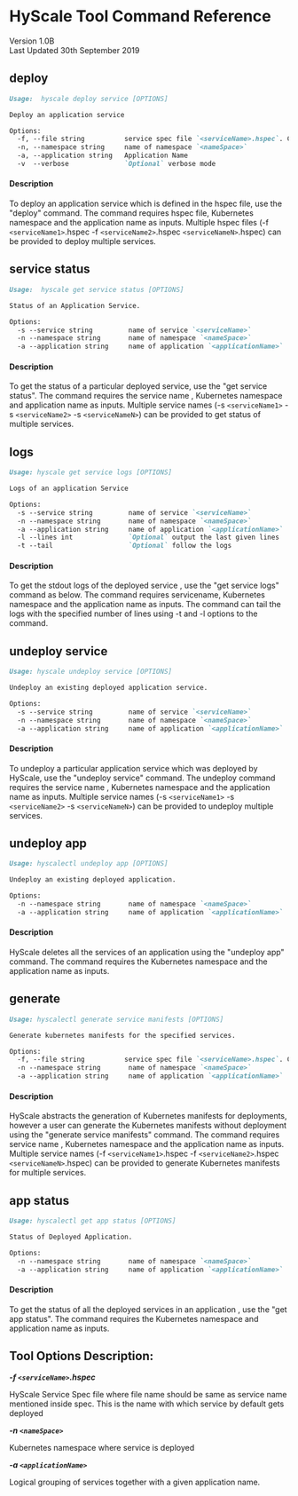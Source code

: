 # HyScale Tool Command Reference

Version 1.0B\
Last Updated 30th September 2019



## deploy

```markdown
Usage:  hyscale deploy service [OPTIONS] 

Deploy an application service

Options:
  -f, --file string          service spec file `<serviceName>.hspec`. Can be repeated for multiple service deployment.
  -n, --namespace string     name of namespace `<nameSpace>`
  -a, --application string   Application Name
  -v  --verbose              `Optional` verbose mode
```

#### Description

To deploy an application service which is defined in the hspec file, use the "deploy" command. The command requires hspec file, Kubernetes namespace and the application name as  inputs.  Multiple hspec files (-f `<serviceName1>`.hspec -f `<serviceName2>`.hspec `<serviceNameN>`.hspec) can be provided to deploy multiple services.

## service status

```markdown
Usage:  hyscale get service status [OPTIONS]

Status of an Application Service.

Options:
  -s --service string         name of service `<serviceName>`
  -n --namespace string       name of namespace `<nameSpace>`
  -a --application string     name of application `<applicationName>`   
```

#### Description

To get the status of a particular deployed service, use the "get service status". The command requires the service name , Kubernetes namespace and application name as inputs.  Multiple service names (-s `<serviceName1>` -s `<serviceName2>` -s `<serviceNameN>`)  can be provided to get status of multiple services.


## logs

```markdown
Usage: hyscale get service logs [OPTIONS]

Logs of an application Service

Options:
  -s --service string         name of service `<serviceName>`
  -n --namespace string       name of namespace `<nameSpace>`
  -a --application string     name of application `<applicationName>`
  -l --lines int              `Optional` output the last given lines
  -t --tail                   `Optional` follow the logs
```

#### Description

To get the stdout logs of the deployed service , use the "get service logs" command as below. The command requires servicename, Kubernetes namespace and the application name as inputs. The command can tail the logs with the specified number of lines using -t and -l options to the command.

## undeploy service

```markdown
Usage: hyscale undeploy service [OPTIONS]   

Undeploy an existing deployed application service.

Options: 
  -s --service string         name of service `<serviceName>`
  -n --namespace string       name of namespace `<nameSpace>`
  -a --application string     name of application `<applicationName>`
```

#### Description

To undeploy a particular application service which was deployed by HyScale, use the "undeploy service" command. The undeploy command requires the service name , Kubernetes namespace and the application name as inputs. Multiple service names (-s `<serviceName1>` -s `<serviceName2>` -s `<serviceNameN>`) can be provided to undeploy multiple services.

## undeploy app

```markdown
Usage: hyscalectl undeploy app [OPTIONS]

Undeploy an existing deployed application.

Options:
  -n --namespace string       name of namespace `<nameSpace>`
  -a --application string     name of application `<applicationName>`
```

#### Description

HyScale deletes all the services of an application using the "undeploy app" command. The command requires the Kubernetes namespace and the application name as inputs.

## generate

```markdown
Usage: hyscalectl generate service manifests [OPTIONS]

Generate kubernetes manifests for the specified services.

Options:
  -f, --file string          service spec file `<serviceName>.hspec`. Can be repeated for multiple service specifications.
  -n --namespace string       name of namespace `<nameSpace>`
  -a --application string     name of application `<applicationName>`
```
#### Description

HyScale abstracts the generation of Kubernetes manifests for deployments, however a user can generate the Kubernetes manifests without deployment using the "generate service manifests" command. The command requires service name , Kubernetes namespace and the application name as inputs. Multiple service names (-f `<serviceName1>`.hspec -f `<serviceName2>`.hspec `<serviceNameN>`.hspec) can be provided to generate Kubernetes manifests for multiple services.

## app status

```markdown
Usage: hyscalectl get app status [OPTIONS]

Status of Deployed Application.

Options:
  -n --namespace string       name of namespace `<nameSpace>`
  -a --application string     name of application `<applicationName>`
```

#### Description

To get the status of all the deployed services in an application , use the "get app status". The command requires the Kubernetes namespace and application name as inputs.


## Tool Options Description:

**_-f `<serviceName>`.hspec_**

HyScale Service Spec file where file name should be same as service name mentioned inside spec. This is the name with which service by default gets deployed

**_-n `<nameSpace>`_**

Kubernetes namespace where service is deployed

**_-a `<applicationName>`_**    

Logical grouping of services together with a given application name. 
